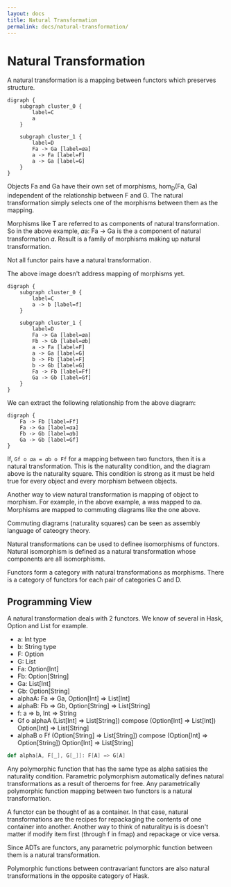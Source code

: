 ```yaml
---
layout: docs
title: Natural Transformation
permalink: docs/natural-transformation/
---
```

# Natural Transformation
A natural transformation is a mapping between functors which preserves structure.

```graphviz
digraph {
    subgraph cluster_0 {
        label=C
        a
    }

    subgraph cluster_1 {
        label=D
        Fa -> Ga [label=𝛼a]
        a -> Fa [label=F]
        a -> Ga [label=G]
    }
}
```
Objects Fa and Ga have their own set of morphisms, hom<sub>D</sub>(Fa, Ga) independent of the relationship between F and G. The natural transformation simply selects one of the morphisms between them as the mapping.

Morphisms like T are referred to as components of natural transformation. So in the above example, 𝛼a: Fa -> Ga is the a component of natural transformation 𝛼. Result is a family of morphisms making up natural transformation.

Not all functor pairs have a natural transformation.

The above image doesn't address mapping of morphisms yet.

```graphviz
digraph {
    subgraph cluster_0 {
        label=C
        a -> b [label=f]
    }

    subgraph cluster_1 {
        label=D
        Fa -> Ga [label=𝛼a]
        Fb -> Gb [label=𝛼b]
        a -> Fa [label=F]
        a -> Ga [label=G]
        b -> Fb [label=F]
        b -> Gb [label=G]
        Fa -> Fb [label=Ff]
        Ga -> Gb [label=Gf]
    }
}
```
We can extract the following relationship from the above diagram:
```graphviz
digraph {
    Fa -> Fb [label=Ff]
    Fa -> Ga [label=𝛼a]
    Fb -> Gb [label=𝛼b]
    Ga -> Gb [label=Gf]
}
```

If, `Gf o 𝛼a = 𝛼b o Ff` for a mapping between two functors, then it is a natural transformation. This is the naturality condition, and the diagram above is the naturality square. This condition is strong as it must be held true for every object and every morphism between objects.

Another way to view natural transformation is mapping of object to morphism. For example, in the above example, a was mapped to 𝛼a.
Morphisms are mapped to commuting diagrams like the one above.

Commuting diagrams (naturality squares) can be seen as assembly language of cateogry theory.

Natural transformations can be used to definee isomorphisms of functors. Natural isomorphism is defined as a natural transformation whose components are all isomorphisms.

Functors form a category with natural transformations as morphisms. There is a category of functors for each pair of categories C and D.

## Programming View
A natural transformation deals with 2 functors. We know of several in Hask, Option and List for example.

- a: Int type
- b: String type
- F: Option
- G: List
- Fa: Option[Int]
- Fb: Option[String]
- Ga: List[Int]
- Gb: Option[String]
- alphaA: Fa => Ga, Option[Int] => List[Int]
- alphaB: Fb => Gb, Option[String] => List[String]
- f: a => b, Int => String
- Gf o alphaA      (List[Int] => List[String]) compose (Option[Int] => List[Int])      Option[Int] => List[String]
- alphaB o Ff      (Option[String] => List[String]) compose (Option[Int] => Option[String])    Option[Int] => List[String]

```scala
def alpha[A, F[_], G[_]]: F[A] => G[A]
```

Any polymorphic function that has the same type as alpha satisies the naturality condition.
Parametric polymorphism automatically defines natural transformations as a result of theroems for free.
Any parametrically polymorphic function mapping between two functors is a natural transformation.

A functor can be thought of as a container. In that case, natural transformations are the recipes for repackaging the contents of one container into another.
Another way to think of naturalityu is is doesn't matter if modify item first (through f in fmap) and repackage or vice versa.

Since ADTs are functors, any parametric polymorphic function between them is a natural transformation.

Polymorphic functions between contravariant functors are also natural transformations in the opposite category of Hask.